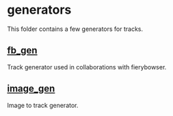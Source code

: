# generators

This folder contains a few generators for tracks.

## [fb_gen](fb_gen/README.md)

Track generator used in collaborations with fierybowser.

## [image_gen](image_gen/README.md)

Image to track generator.
